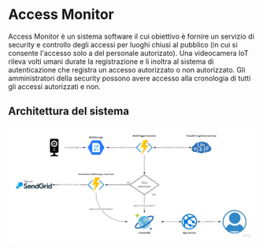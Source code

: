 # Access Monitor
Access Monitor è un sistema software il cui obiettivo è fornire un servizio di security e controllo degli
accessi per luoghi chiusi al pubblico (in cui si consente l'accesso solo a del personale autorizato).
Una videocamera IoT rileva volti umani durate la registrazione e li inoltra al sistema di autenticazione
che registra un accesso autorizzato o non autorizzato. Gli amministratori della security possono
avere accesso alla cronologia di tutti gli accessi autorizzati e non.

## Architettura del sistema
![](../res/architecture.jpg)
